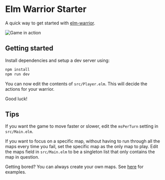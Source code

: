 # Elm Warrior Starter

A quick way to get started with [elm-warrior](https://package.elm-lang.org/packages/Skinney/elm-warrior/latest/).

![Game in action](https://github.com/Skinney/elm-warrior-starter/blob/master/screen.png?raw=true)

## Getting started

Install dependencies and setup a dev server using:

```bash
npm install
npm run dev
```

You can now edit the contents of `src/Player.elm`. This will decide the actions for your warrior.

Good luck!

## Tips

If you want the game to move faster or slower, edit the `msPerTurn` setting in `src/Main.elm`.

If you want to focus on a specific map, without having to run through all the maps every time you fail, set the specific map as the only map to play. Edit the maps field in `src/Main.elm` to be a singleton list that only contains the map in question.

Getting bored? You can always create your own maps. See [here](https://github.com/Skinney/elm-warrior/blob/master/src/Warrior/Maps.elm) for examples.
